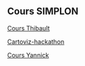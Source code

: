 ## Cours SIMPLON ##

[Cours Thibault](thibault)

[Cartoviz-hackathon](cartoviz)

[Cours Yannick](/yannick)